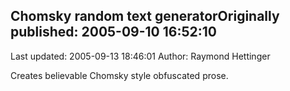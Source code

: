 ## Chomsky random text generatorOriginally published: 2005-09-10 16:52:10 
Last updated: 2005-09-13 18:46:01 
Author: Raymond Hettinger 
 
Creates believable Chomsky style obfuscated prose.